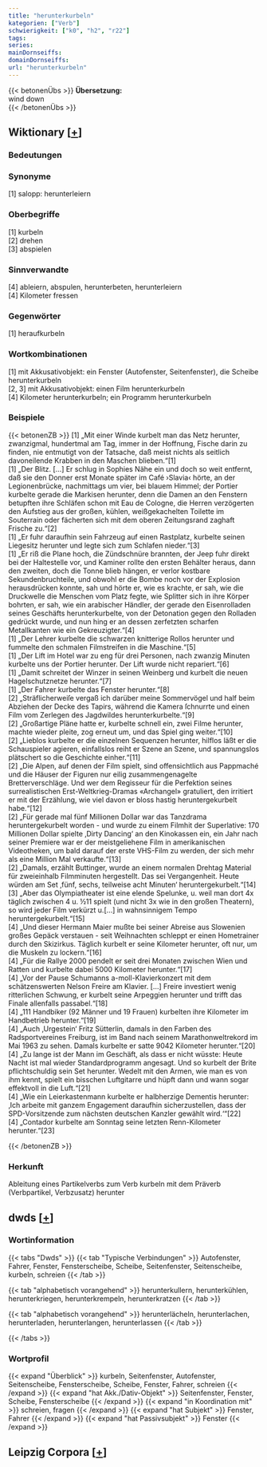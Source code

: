 ```yaml
---
title: "herunterkurbeln"
kategorien: ["Verb"]
schwierigkeit: ["k0", "h2", "r22"]
tags:
series:
mainDornseiffs:
domainDornseiffs:
url: "herunterkurbeln"
---
```


{{< betonenÜbs >}}
**Übersetzung:**  
wind down  
{{< /betonenÜbs >}}

## Wiktionary [[+](https://de.wiktionary.org/wiki/herunterkurbeln)]

### Bedeutungen

### Synonyme
[1] salopp: herunterleiern  

### Oberbegriffe
[1] kurbeln  
[2] drehen  
[3] abspielen  

### Sinnverwandte
[4] ableiern, abspulen, herunterbeten, herunterleiern  
[4] Kilometer fressen  

### Gegenwörter
[1] heraufkurbeln  

### Wortkombinationen
[1] mit Akkusativobjekt: ein Fenster (Autofenster, Seitenfenster), die Scheibe herunterkurbeln  
[2, 3] mit Akkusativobjekt: einen Film herunterkurbeln  
[4] Kilometer herunterkurbeln; ein Programm herunterkurbeln  

### Beispiele
{{< betonenZB >}}
[1] „Mit einer Winde kurbelt man das Netz herunter, zwanzigmal, hundertmal am Tag, immer in der Hoffnung, Fische darin zu finden, nie entmutigt von der Tatsache, daß meist nichts als seitlich davoneilende Krabben in den Maschen blieben.“[1]  
[1] „Der Blitz. […] Er schlug in Sophies Nähe ein und doch so weit entfernt, daß sie den Donner erst Monate später im Café ›Slavia‹ hörte, an der Legionenbrücke, nachmittags um vier, bei blauem Himmel; der Portier kurbelte gerade die Markisen herunter, denn die Damen an den Fenstern betupften ihre Schläfen schon mit Eau de Cologne, die Herren verzögerten den Aufstieg aus der großen, kühlen, weißgekachelten Toilette im Souterrain oder fächerten sich mit dem oberen Zeitungsrand zaghaft Frische zu.“[2]  
[1] „Er fuhr daraufhin sein Fahrzeug auf einen Rastplatz, kurbelte seinen Liegesitz herunter und legte sich zum Schlafen nieder.“[3]  
[1] „Er riß die Plane hoch, die Zündschnüre brannten, der Jeep fuhr direkt bei der Haltestelle vor, und Kaminer rollte den ersten Behälter heraus, dann den zweiten, doch die Tonne blieb hängen, er verlor kostbare Sekundenbruchteile, und obwohl er die Bombe noch vor der Explosion herausdrücken konnte, sah und hörte er, wie es krachte, er sah, wie die Druckwelle die Menschen vom Platz fegte, wie Splitter sich in ihre Körper bohrten, er sah, wie ein arabischer Händler, der gerade den Eisenrolladen seines Geschäfts herunterkurbelte, von der Detonation gegen den Rolladen gedrückt wurde, und nun hing er an dessen zerfetzten scharfen Metallkanten wie ein Gekreuzigter.“[4]  
[1] „Der Lehrer kurbelte die schwarzen knitterige Rollos herunter und fummelte den schmalen Filmstreifen in die Maschine.“[5]  
[1] „Der Lift im Hotel war zu eng für drei Personen, nach zwanzig Minuten kurbelte uns der Portier herunter. Der Lift wurde nicht repariert.“[6]  
[1] „Damit schreitet der Winzer in seinen Weinberg und kurbelt die neuen Hagelschutznetze herunter.“[7]  
[1] „Der Fahrer kurbelte das Fenster herunter.“[8]  
[2] „Sträflicherweiſe vergaß ich darüber meine Sommervögel und half beim Abziehen der Decke des Tapirs, während die Kamera ſchnurrte und einen Film vom Zerlegen des Jagdwildes herunterkurbelte.“[9]  
[2] „Großartige Pläne hatte er, kurbelte schnell ein, zwei Filme herunter, machte wieder pleite, zog erneut um, und das Spiel ging weiter.“[10]  
[2] „Lieblos kurbelte er die einzelnen Sequenzen herunter, hilflos läßt er die Schauspieler agieren, einfallslos reiht er Szene an Szene, und spannungslos plätschert so die Geschichte einher.“[11]  
[2] „Die Alpen, auf denen der Film spielt, sind offensichtlich aus Pappmaché und die Häuser der Figuren nur eilig zusammengenagelte Bretterverschläge. Und wer dem Regisseur für die Perfektion seines surrealistischen Erst-Weltkrieg-Dramas «Archangel» gratuliert, den irritiert er mit der Erzählung, wie viel davon er bloss hastig heruntergekurbelt habe.“[12]  
[2] „Für gerade mal fünf Millionen Dollar war das Tanzdrama heruntergekurbelt worden - und wurde zu einem Filmhit der Superlative: 170 Millionen Dollar spielte ‚Dirty Dancing‘ an den Kinokassen ein, ein Jahr nach seiner Premiere war er der meistgeliehene Film in amerikanischen Videotheken, um bald darauf der erste VHS-Film zu werden, der sich mehr als eine Million Mal verkaufte.“[13]  
[2] „Damals, erzählt Buttinger, wurde an einem normalen Drehtag Material für zweieinhalb Filmminuten hergestellt. Das sei Vergangenheit. Heute würden am Set ‚fünf, sechs, teilweise acht Minuten‘ heruntergekurbelt.“[14]  
[3] „Aber das Olympiatheater ist eine elende Spelunke, u. weil man dort 4x täglich zwischen 4 u. ½11 spielt (und nicht 3x wie in den großen Theatern), so wird jeder Film verkürzt u.[…] in wahnsinnigem Tempo heruntergekurbelt.“[15]  
[4] „Und dieser Hermann Maier mußte bei seiner Abreise aus Slowenien großes Gepäck verstauen - seit Weihnachten schleppt er einen Hometrainer durch den Skizirkus. Täglich kurbelt er seine Kilometer herunter, oft nur, um die Muskeln zu lockern.“[16]  
[4] „Für die Rallye 2000 pendelt er seit drei Monaten zwischen Wien und Ratten und kurbelte dabei 5000 Kilometer herunter.“[17]  
[4] „Vor der Pause Schumanns a-moll-Klavierkonzert mit dem schätzenswerten Nelson Freire am Klavier. […] Freire investiert wenig ritterlichen Schwung, er kurbelt seine Arpeggien herunter und trifft das Finale allenfalls passabel.“[18]  
[4] „111 Handbiker (92 Männer und 19 Frauen) kurbelten ihre Kilometer im Handbetrieb herunter.“[19]  
[4] „Auch ‚Urgestein‘ Fritz Sütterlin, damals in den Farben des Radsportvereines Freiburg, ist im Band nach seinem Marathonweltrekord im Mai 1963 zu sehen. Damals kurbelte er satte 9042 Kilometer herunter.“[20]  
[4] „Zu lange ist der Mann im Geschäft, als dass er nicht wüsste: Heute Nacht ist mal wieder Standardprogramm angesagt. Und so kurbelt der Brite pflichtschuldig sein Set herunter. Wedelt mit den Armen, wie man es von ihm kennt, spielt ein bisschen Luftgitarre und hüpft dann und wann sogar effektvoll in die Luft.“[21]  
[4] „Wie ein Leierkastenmann kurbelte er halbherzige Dementis herunter: ‚Ich arbeite mit ganzem Engagement daraufhin sicherzustellen, dass der SPD-Vorsitzende zum nächsten deutschen Kanzler gewählt wird.‘“[22]  
[4] „Contador kurbelte am Sonntag seine letzten Renn-Kilometer herunter.“[23]  

{{< /betonenZB >}}
### Herkunft
Ableitung eines Partikelverbs zum Verb kurbeln mit dem Präverb (Verbpartikel, Verbzusatz) herunter  



## dwds [[+](https://www.dwds.de/wb/herunterkurbeln)]

### Wortinformation
{{< tabs "Dwds" >}}
{{< tab "Typische Verbindungen" >}}
Autofenster, Fahrer, Fenster, Fensterscheibe, Scheibe, Seitenfenster, Seitenscheibe, kurbeln, schreien
{{< /tab >}}

{{< tab "alphabetisch vorangehend" >}}
herunterkullern, herunterkühlen, herunterkriegen, herunterkrempeln, herunterkratzen
{{< /tab >}}

{{< tab "alphabetisch vorangehend" >}}
herunterlächeln, herunterlachen, herunterladen, herunterlangen, herunterlassen
{{< /tab >}}

{{< /tabs >}}

### Wortprofil
{{< expand "Überblick" >}} kurbeln, Seitenfenster, Autofenster, Seitenscheibe, Fensterscheibe, Scheibe, Fenster, Fahrer, schreien {{< /expand >}}
{{< expand "hat Akk./Dativ-Objekt" >}} Seitenfenster, Fenster, Scheibe, Fensterscheibe {{< /expand >}}
{{< expand "in Koordination mit" >}} schreien, fragen {{< /expand >}}
{{< expand "hat Subjekt" >}} Fenster, Fahrer {{< /expand >}}
{{< expand "hat Passivsubjekt" >}} Fenster {{< /expand >}}

## Leipzig Corpora [[+](https://corpora.uni-leipzig.de/en/res?word=herunterkurbeln&corpusId=deu_newscrawl-public_2018)]

